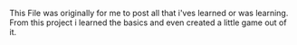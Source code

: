 This File was originally for me to post all that i'ves learned or was learning. 
From this project i learned the basics and even created a little game out of it.
